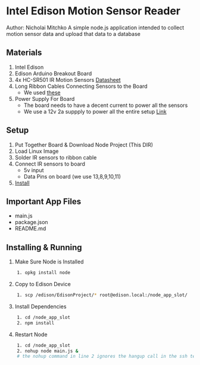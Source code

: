 Intel Edison Motion Sensor Reader
=================================
Author: Nicholai Mitchko
A simple node.js application intended to collect motion sensor data and upload that data to a database

Materials
---------
1. Intel Edison
2. Edison Arduino Breakout Board
3. 4x HC-SR501 IR Motion Sensors [Datasheet](https://www.mpja.com/download/31227sc.pdf)
4. Long Ribbon Cables Connecting Sensors to the Board
    * We used [these](http://www.amazon.com/Ribbon-Cable-10-wire-15ft/dp/B007R9SQQM?ie=UTF8&psc=1)
5. Power Supply For Board
    * The board needs to have a decent current to power all the sensors
    * We use a 12v 2a suppply to power all the entire setup [Link](http://www.amazon.com/Ribbon-Cable-10-wire-15ft/dp/B007R9SQQM?ie=UTF8&psc=1)

Setup
-----
1. Put Together Board & Download Node Project (This DIR)
2. Load Linux Image
3. Solder IR sensors to ribbon cable
4. Connect IR sensors to board
    * 5v input
    * Data Pins on board (we use 13,8,9,10,11)
5. <a href="Install">Install </a>


Important App Files
---------------------------
* main.js
* package.json
* README.md

<div id="Install"></div>

Installing & Running
-------------------------

1. Make Sure Node is Installed
```bash
    1. opkg install node
```
2. Copy to Edison Device
```bash
    1. scp /edison/EdisonProject/* root@edison.local:/node_app_slot/
```
3. Install Dependencies
```bash
    1. cd /node_app_slot
    2. npm install
```
4. Restart Node
```bash
    1. cd /node_app_slot
    2. nohup node main.js &
    # the nohup command in line 2 ignores the hangup call in the ssh terminal so it runs until killed manually
```